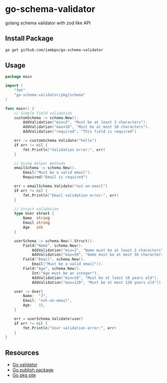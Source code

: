 # go-schema-validator

golang schema validator with zod like API

## Install Package

```bash
go get github.com/iambpn/go-schema-validator
```

## Usage

```go
package main

import (
	"fmt"
	"go-schema-validator/pkg/schema"
)

func main() {
	// Simple field validation
	customSchema := schema.New().
		AddValidation("min=3", "Must be at least 3 characters").
		AddValidation("max=10", "Must be at most 10 characters").
		AddValidation("required", "This field is required")

	err := customSchema.Validate("hello")
	if err != nil {
		fmt.Println("Validation error:", err)
	}

	// Using helper methods
	emailSchema := schema.New().
		Email("Must be a valid email").
		Required("Email is required")

	err = emailSchema.Validate("not-an-email")
	if err != nil {
		fmt.Println("Email validation error:", err)
	}

	// Struct validation
	type User struct {
		Name  string
		Email string
		Age   int
	}

	userSchema := schema.New().Struct().
		Field("Name", schema.New().
			AddValidation("min=2", "Name must be at least 2 characters").
			AddValidation("max=50", "Name must be at most 50 characters")).
		Field("Email", schema.New().
			Email("Must be a valid email")).
		Field("Age", schema.New().
			Int("Age must be an integer").
			AddValidation("min=18", "Must be at least 18 years old").
			AddValidation("max=120", "Must be at most 120 years old"))

	user := User{
		Name:  "J",
		Email: "not-an-email",
		Age:   15,
	}

	err = userSchema.Validate(user)
	if err != nil {
		fmt.Println("User validation error:", err)
	}
}
```

## Resources

- [Go validator](https://github.com/go-playground/validator)
- [Go publish package](https://go.dev/doc/modules/publishing)
- [Go pkg site](https://pkg.go.dev/about)
